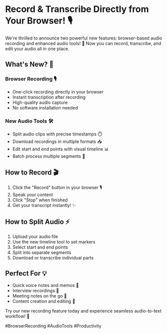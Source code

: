 # Record & Transcribe Directly from Your Browser! 🎙️

We're thrilled to announce two powerful new features: browser-based audio recording and enhanced audio tools! 🚀 Now you can record, transcribe, and edit your audio all in one place.

## What's New? 🎯

### Browser Recording 🎙️
- One-click recording directly in your browser
- Instant transcription after recording
- High-quality audio capture
- No software installation needed

### New Audio Tools 🛠️
- Split audio clips with precise timestamps ⏱️
- Download recordings in multiple formats 📥
- Edit start and end points with visual timeline 📊
- Batch process multiple segments 🔄

## How to Record 🎬

1. Click the "Record" button in your browser 🎙️
2. Speak your content
3. Click "Stop" when finished
4. Get your transcript instantly! ✨

## How to Split Audio ⚡

1. Upload your audio file
2. Use the new timeline tool to set markers
3. Select start and end points
4. Split into separate segments
5. Download or transcribe individual parts

## Perfect For 💡

- Quick voice notes and memos 📝
- Interview recordings 🎤
- Meeting notes on the go 📱
- Content creation and editing 🎯

Try our new recording feature today and experience seamless audio-to-text workflow! 🚀

#BrowserRecording #AudioTools #Productivity 